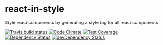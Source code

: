 # react-in-style

Style react components by generating a style tag for all react components

[![Travis build status](http://img.shields.io/travis/ericwooley/react-in-style.svg?style=flat)](https://travis-ci.org/ericwooley/react-in-style)
[![Code Climate](https://codeclimate.com/github/ericwooley/react-in-style/badges/gpa.svg)](https://codeclimate.com/github/ericwooley/react-in-style)
[![Test Coverage](https://codeclimate.com/github/ericwooley/react-in-style/badges/coverage.svg)](https://codeclimate.com/github/ericwooley/react-in-style)
[![Dependency Status](https://david-dm.org/ericwooley/react-in-style.svg)](https://david-dm.org/ericwooley/react-in-style)
[![devDependency Status](https://david-dm.org/ericwooley/react-in-style/dev-status.svg)](https://david-dm.org/ericwooley/react-in-style#info=devDependencies)
